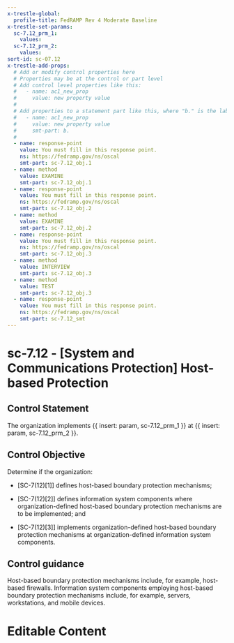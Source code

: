 ```yaml
---
x-trestle-global:
  profile-title: FedRAMP Rev 4 Moderate Baseline
x-trestle-set-params:
  sc-7.12_prm_1:
    values:
  sc-7.12_prm_2:
    values:
sort-id: sc-07.12
x-trestle-add-props:
  # Add or modify control properties here
  # Properties may be at the control or part level
  # Add control level properties like this:
  #   - name: ac1_new_prop
  #     value: new property value
  #
  # Add properties to a statement part like this, where "b." is the label of the target statement part
  #   - name: ac1_new_prop
  #     value: new property value
  #     smt-part: b.
  #
  - name: response-point
    value: You must fill in this response point.
    ns: https://fedramp.gov/ns/oscal
    smt-part: sc-7.12_obj.1
  - name: method
    value: EXAMINE
    smt-part: sc-7.12_obj.1
  - name: response-point
    value: You must fill in this response point.
    ns: https://fedramp.gov/ns/oscal
    smt-part: sc-7.12_obj.2
  - name: method
    value: EXAMINE
    smt-part: sc-7.12_obj.2
  - name: response-point
    value: You must fill in this response point.
    ns: https://fedramp.gov/ns/oscal
    smt-part: sc-7.12_obj.3
  - name: method
    value: INTERVIEW
    smt-part: sc-7.12_obj.3
  - name: method
    value: TEST
    smt-part: sc-7.12_obj.3
  - name: response-point
    value: You must fill in this response point.
    ns: https://fedramp.gov/ns/oscal
    smt-part: sc-7.12_smt
---
```


# sc-7.12 - \[System and Communications Protection\] Host-based Protection

## Control Statement

The organization implements {{ insert: param, sc-7.12_prm_1 }} at {{ insert: param, sc-7.12_prm_2 }}.

## Control Objective

Determine if the organization:

- \[SC-7(12)[1]\] defines host-based boundary protection mechanisms;

- \[SC-7(12)[2]\] defines information system components where organization-defined host-based boundary protection mechanisms are to be implemented; and

- \[SC-7(12)[3]\] implements organization-defined host-based boundary protection mechanisms at organization-defined information system components.

## Control guidance

Host-based boundary protection mechanisms include, for example, host-based firewalls. Information system components employing host-based boundary protection mechanisms include, for example, servers, workstations, and mobile devices.

# Editable Content

<!-- Make additions and edits below -->
<!-- The above represents the contents of the control as received by the profile, prior to additions. -->
<!-- If the profile makes additions to the control, they will appear below. -->
<!-- The above markdown may not be edited but you may edit the content below, and/or introduce new additions to be made by the profile. -->
<!-- If there is a yaml header at the top, parameter values may be edited. Use --set-parameters to incorporate the changes during assembly. -->
<!-- The content here will then replace what is in the profile for this control, after running profile-assemble. -->
<!-- The added parts in the profile for this control are below.  You may edit them and/or add new ones. -->
<!-- Each addition must have a heading either of the form ## Control my_addition_name -->
<!-- or ## Part a. (where the a. refers to one of the control statement labels.) -->
<!-- "## Control" parts are new parts added after the statement part. -->
<!-- "## Part" parts are new parts added into the top-level statement part with that label. -->
<!-- Subparts may be added with nested hash levels of the form ### My Subpart Name -->
<!-- underneath the parent ## Control or ## Part being added -->
<!-- See https://ibm.github.io/compliance-trestle/tutorials/ssp_profile_catalog_authoring/ssp_profile_catalog_authoring for guidance. -->
